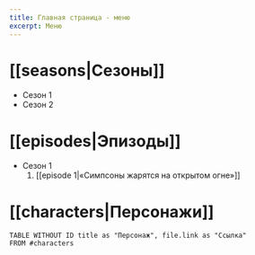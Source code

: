 ```yaml
---
title: Главная страница - меню
excerpt: Меню
---
```

# [[seasons|Сезоны]]
- Сезон 1
- Сезон 2

# [[episodes|Эпизоды]]
- Сезон 1
	1. [[episode 1|«Симпсоны жарятся на открытом огне»]]

# [[characters|Персонажи]]
```dataview
TABLE WITHOUT ID title as "Персонаж", file.link as "Ссылка"
FROM #characters
```